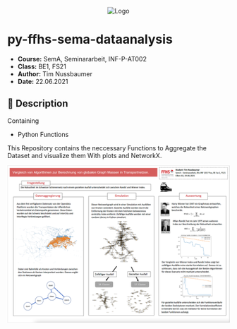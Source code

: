 <p align="center"><img width="200" alt="Logo" src="https://www.ffhs.ch/typo3conf/ext/is_design/Resources/Public/img/logo.png"></p>

# py-ffhs-sema-dataanalysis
* **Course:** SemA, Seminararbeit, INF-P-AT002
* **Class:** BE1, FS21 
* **Author:** Tim Nussbaumer
* **Date:** 22.06.2021


## :page_with_curl: Description
Containing
- Python Functions

This Repository contains the neccessary Functions to Aggregate the Dataset and visualize them With plots and NetworkX.

![alt text](https://github.com/nussi1000/py-ffhs-sema-dataanalysis/blob/master/Poster.png?raw=true)
